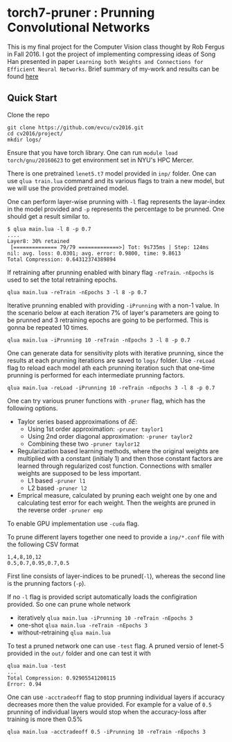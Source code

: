 # torch7-pruner : Prunning Convolutional Networks

This is my final project for the Computer Vision class thought by Rob Fergus in Fall 2016. I got the project of implementing compressing ideas of Song Han presented in paper `Learning both Weights and Connections for Efficient Neural Networks`. Brief summary of my-work and results can be found [here](https://evcu.github.io/)

## Quick Start
Clone the repo
```
git clone https://github.com/evcu/cv2016.git
cd cv2016/project/
mkdir logs/
```
Ensure that you have torch library. One can run `module load torch/gnu/20160623` to get environment set in NYU's HPC Mercer.

There is one pretrained `lenet5.t7` model provided in `inp/` folder. One can use `qlua train.lua` command and its various flags to train a new model, but we will use the provided pretrained model.

One can perform layer-wise prunning with `-l` flag represents the layar-index in the model provided and `-p` represents the percentage to be prunned. One should get a result similar to.
```
$ qlua main.lua -l 8 -p 0.7
....
Layer8: 30% retained
 [============== 79/79 =============>] Tot: 9s735ms | Step: 124ms    
nil: avg. loss: 0.0301; avg. error: 0.9800, time: 9.8613
Total Compression: 0.64312374389894
```

If retraining after prunning enabled with binary flag `-reTrain`. `-nEpochs` is used to set the total retraining epochs. 

`qlua main.lua -reTrain -nEpochs 3 -l 8 -p 0.7`

Iterative prunning enabled with providing `-iPrunning` with a non-1 value. In the scenario below at each iteration 7% of layer's parameters are going to be prunned and 3 retraining epochs are going to be performed. This is gonna be repeated 10 times.  

`qlua main.lua -iPrunning 10 -reTrain -nEpochs 3 -l 8 -p 0.7`

One can generate data for sensitivity plots with iterative prunning, since the results at each prunning iterations are saved to `logs/` folder. Use `-reLoad` flag to reload each model ath each prunning iteration such that one-time prunning is performed for each intermediate prunning factors.

`qlua main.lua -reLoad -iPrunning 10 -reTrain -nEpochs 3 -l 8 -p 0.7`

One can try various pruner functions with `-pruner` flag, which has the following options.
- Taylor series based approximations of $\delta E$: 
    - Using 1st order approximation: `-pruner taylor1`
    - Using 2nd order diagonal approximation: `-pruner taylor2`
    - Combining these two `-pruner taylor12`
- Regularization based learning methods, where the original weights are multiplied with a constant (initialy 1) and then those constant factors are learned through regularized cost function. Connections with smaller weights are supposed to be less important.
    - L1 based `-pruner l1`
    - L2 based `-pruner l2`
- Emprical measure, calculated by pruning each weight one by one and calculating test error for each weight. Then the weights are pruned in the reverse order `-pruner emp`

To enable GPU implementation use `-cuda` flag.

To prune different layers together one need to provide a `inp/*.conf`  file with the following CSV format
```
1,4,8,10,12
0.5,0.7,0.95,0.7,0.5
```
First line consists of layer-indices to be pruned(`-l`), whereas the second line is the prunning factors (`-p`). 

If no `-l` flag is provided script automatically loads the configiration provided. So one can prune whole network
- iteratively `qlua main.lua -iPrunning 10 -reTrain -nEpochs 3`
- one-shot `qlua main.lua -reTrain -nEpochs 3`
- without-retraining `qlua main.lua`

To test a pruned network one can use `-test` flag. A pruned versio of lenet-5 provided in the `out/` folder and one can test it with

```
qlua main.lua -test
...
Total Compression: 0.92905541200115
Error: 0.94
```

One can use `-acctradeoff` flag to stop prunning individual layers if accuracy decreases more then the value provided. For example for a value of `0.5` prunning of individual layers would stop when the accuracy-loss after training is more then 0.5% 

`qlua main.lua -acctradeoff 0.5 -iPrunning 10 -reTrain -nEpochs 3`


